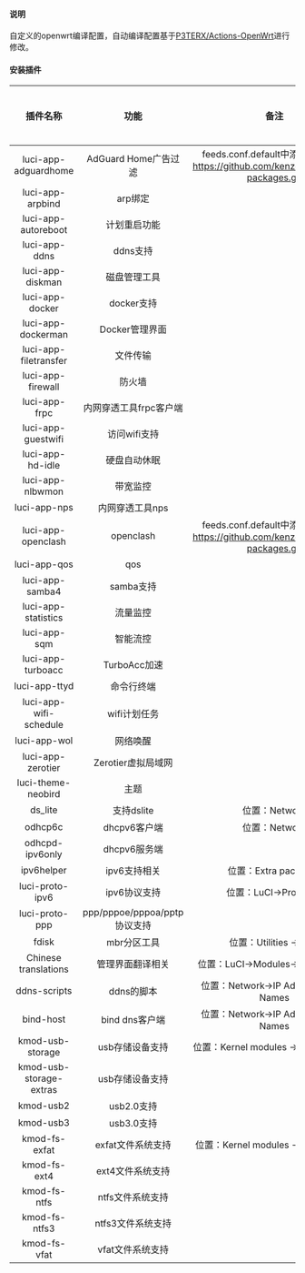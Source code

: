 #### 说明

自定义的openwrt编译配置，自动编译配置基于[P3TERX/Actions-OpenWrt](https://github.com/P3TERX/Actions-OpenWrt)进行修改。

#### 安装插件

| 插件名称                    | 功能                       | 备注                                                                            | 是否内置 |
|:-----------------------:|:------------------------:|:-----------------------------------------------------------------------------:|:----:|
| luci-app-adguardhome    | AdGuard Home广告过滤         | feeds.conf.default中添加：src-git https://github.com/kenzok8/openwrt-packages.git | 否    |
| luci-app-arpbind        | arp绑定                    |                                                                               | 是    |
| luci-app-autoreboot     | 计划重启功能                   |                                                                               | 是    |
| luci-app-ddns           | ddns支持                   |                                                                               | 是    |
| luci-app-diskman        | 磁盘管理工具                   |                                                                               | 是    |
| luci-app-docker         | docker支持                 |                                                                               | 是    |
| luci-app-dockerman      | Docker管理界面               |                                                                               | 是    |
| luci-app-filetransfer   | 文件传输                     |                                                                               | 是    |
| luci-app-firewall       | 防火墙                      |                                                                               | 是    |
| luci-app-frpc           | 内网穿透工具frpc客户端            |                                                                               | 是    |
| luci-app-guestwifi      | 访问wifi支持                 |                                                                               | 是    |
| luci-app-hd-idle        | 硬盘自动休眠                   |                                                                               | 是    |
| luci-app-nlbwmon        | 带宽监控                     |                                                                               | 是    |
| luci-app-nps            | 内网穿透工具nps                |                                                                               | 是    |
| luci-app-openclash      | openclash                | feeds.conf.default中添加：src-git https://github.com/kenzok8/openwrt-packages.git | 否    |
| luci-app-qos            | qos                      |                                                                               | 是    |
| luci-app-samba4         | samba支持                  |                                                                               | 是    |
| luci-app-statistics     | 流量监控                     |                                                                               | 是    |
| luci-app-sqm            | 智能流控                     |                                                                               | 是    |
| luci-app-turboacc       | TurboAcc加速               |                                                                               | 是    |
| luci-app-ttyd           | 命令行终端                    |                                                                               | 是    |
| luci-app-wifi-schedule  | wifi计划任务                 |                                                                               | 是    |
| luci-app-wol            | 网络唤醒                     |                                                                               | 是    |
| luci-app-zerotier       | Zerotier虚拟局域网            |                                                                               | 是    |
| luci-theme-neobird      | 主题                       |                                                                               | 是    |
| ds_lite                 | 支持dslite                 | 位置：Network                                                                    | 是    |
| odhcp6c                 | dhcpv6客户端                | 位置：Network                                                                    | 是    |
| odhcpd-ipv6only         | dhcpv6服务端                |                                                                               | 是    |
| ipv6helper              | ipv6支持相关                 | 位置：Extra packages                                                             | 是    |
| luci-proto-ipv6         | ipv6协议支持                 | 位置：LuCI->Protocols                                                            | 是    |
| luci-proto-ppp          | ppp/pppoe/pppoa/pptp协议支持 |                                                                               | 是    |
| fdisk                   | mbr分区工具                  | 位置：Utilities -> disc                                                          | 是    |
| Chinese translations    | 管理界面翻译相关                 | 位置：LuCI->Modules->Translations                                                | 是    |
| ddns-scripts            | ddns的脚本                  | 位置：Network->IP Addresses and Names                                            | 是    |
| bind-host               | bind dns客户端              | 位置：Network->IP Addresses and Names                                            | 是    |
| kmod-usb-storage        | usb存储设备支持                | 位置：Kernel modules -> USB Support                                              | 是    |
| kmod-usb-storage-extras | usb存储设备支持                |                                                                               | 是    |
| kmod-usb2               | usb2.0支持                 |                                                                               | 是    |
| kmod-usb3               | usb3.0支持                 |                                                                               | 是    |
| kmod-fs-exfat           | exfat文件系统支持              | 位置：Kernel modules -> Filesystems                                              | 是    |
| kmod-fs-ext4            | ext4文件系统支持               |                                                                               | 是    |
| kmod-fs-ntfs            | ntfs文件系统支持               |                                                                               | 是    |
| kmod-fs-ntfs3           | ntfs3文件系统支持              |                                                                               | 是    |
| kmod-fs-vfat            | vfat文件系统支持               |                                                                               | 是    |
